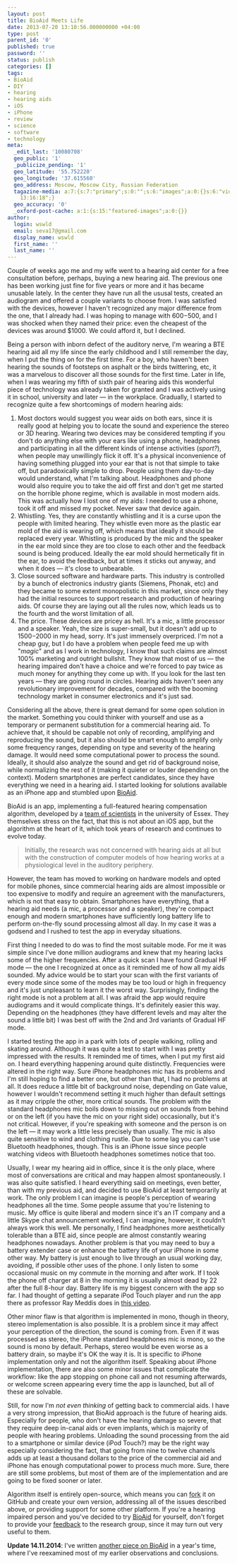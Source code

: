 ```yaml
---
layout: post
title: BioAid Meets Life
date: 2013-07-20 13:10:56.000000000 +04:00
type: post
parent_id: '0'
published: true
password: ''
status: publish
categories: []
tags:
- BioAid
- DIY
- hearing
- hearing aids
- iOS
- iPhone
- review
- science
- software
- technology
meta:
  _edit_last: '10080708'
  geo_public: '1'
  _publicize_pending: '1'
  geo_latitude: '55.752220'
  geo_longitude: '37.615560'
  geo_address: Moscow, Moscow City, Russian Federation
  tagazine-media: a:7:{s:7:"primary";s:0:"";s:6:"images";a:0:{}s:6:"videos";a:0:{}s:11:"image_count";i:0;s:6:"author";s:8:"10080708";s:7:"blog_id";s:8:"54975529";s:9:"mod_stamp";s:19:"2013-07-20
    13:16:18";}
  geo_accuracy: '0'
  _oxford-post-cache: a:1:{s:15:"featured-images";a:0:{}}
author:
  login: wswld
  email: seva17@gmail.com
  display_name: wswld
  first_name: ''
  last_name: ''
---
```


Couple of weeks ago me and my wife went to a hearing aid center for a free 
consultation before, perhaps, buying a new hearing aid. The previous one has 
been working just fine for five years or more and it has became unusable 
lately. In the center they have run all the ususal tests, created an audiogram 
and offered a couple variants to choose from. I was satisfied with the devices, 
however I haven't recognized any major difference from the one, that I already 
had. I was hoping to manage with $600-$500, and I was shocked when they named 
their price: even the cheapest of the devices was around $1000. We could afford 
it, but I declined.

Being a person with inborn defect of the auditory nerve, I'm wearing a BTE 
hearing aid all my life since the early childhood and I still remember the day, 
when I put the thing on for the first time. For a boy, who haven't been hearing 
the sounds of footsteps on asphalt or the birds twittering, etc, it was a 
marvelous to discover all those sounds for the first time. Later in life, when 
I was wearing my fifth of sixth pair of hearing aids this wonderful piece of 
technology was already taken for granted and I was actively using it in school, 
university and later — in the workplace. Gradually, I started to recognize 
quite a few shortcomings of modern hearing aids:

1. Most doctors would suggest you wear aids on both ears, since it is really 
   good at helping you to locate the sound and experience the stereo or 3D 
   hearing. Wearing two devices may be considered tempting if you don't do 
   anything else with your ears like using a phone, headphones and participating 
   in all the different kinds of intense activities (*sport?*), when people may 
   unwillingly flick it off. It's a physical inconvenience of having something 
   plugged into your ear that is not that simple to take off, but paradoxically 
   simple to drop. People using them day-to-day would understand, what I'm 
   talking about. Headphones and phone would also require you to take the aid 
   off first and don't get me started on the horrible phone regime, which is 
   available in most modern aids. This was actually how I lost one of my aids: I 
   needed to use a phone, took it off and missed my pocket. Never saw that 
   device again.
2. Whistling. Yes, they are constantly whistling and it is a curse upon the 
   people with limited hearing. They whistle even more as the plastic ear mold 
   of the aid is wearing off, which means that ideally it should be replaced 
   every year. Whistling is produced by the mic and the speaker in the ear mold 
   since they are too close to each other and the feedback sound is being 
   produced. Ideally the ear mold should hermetically fit in the ear, to avoid 
   the feedback, but at times it sticks out anyway, and when it does — it's 
   close to unbearable.
3. Close sourced software and hardware parts. This industry is controlled by a 
   bunch of electronics industry giants (Siemens, Phonak, etc) and they became 
   to some extent monopolistic in this market, since only they had the initial 
   resources to support research and production of hearing aids. Of course they 
   are laying out all the rules now, which leads us to the fourth and the worst 
   limitation of all.
4. The price. These devices are pricey as hell. It's a mic, a little processor 
   and a speaker. Yeah, the size is super-small, but it doesn't add up to 
   $1500-$2000 in my head, sorry. It's just immensely overpriced. I'm not a 
   cheap guy, but I do have a problem when people feed me up with "*magic*" and 
   as I work in technology, I know that such claims are almost 100% marketing 
   and outright bullshit. They know that most of us — the hearing impaired 
   don't have a choice and we're forced to pay twice as much money for anything 
   they come up with. If you look for the last ten years — they are going round 
   in circles. Hearing aids haven't seen any revolutionary improvement for 
   decades, compared with the booming technology market in consumer electronics 
   and it's just sad.

Considering all the above, there is great demand for some open solution in the 
market. Something you could thinker with yourself and use as a temporary or 
permanent substitution for a commercial hearing aid. To achieve that, it should 
be capable not only of recording, amplifying and reproducing the sound, but it 
also should be smart enough to amplify only some frequency ranges, depending on 
type and severity of the hearing damage. It would need some computational power 
to process the sound. Ideally, it should also analyze the sound and get rid of 
background noise, while normalizing the rest of it (making it quieter or louder 
depending on the context). Modern smartphones are perfect candidates, since 
they have everything we need in a hearing aid. I started looking for solutions 
available as an iPhone app and stumbled upon [BioAid](http://bioaid.org.uk/).

BioAid is an app, implementing a full-featured hearing compensation algorithm, 
developed by a [team of scientists](http://bioaid.org.uk/contact.html) in the 
university of Essex. They themselves stress on the fact, that this is not about 
an iOS app, but the algorithm at the heart of it, which took years of research 
and continues to evolve today.

> Initially, the research was not concerned with hearing aids at all but with 
> the construction of computer models of how hearing works at a physiological 
> level in the auditory periphery.

However, the team has moved to working on hardware models and opted for mobile 
phones, since commercial hearing aids are almost impossible or too expensive to 
modify and require an agreement with the manufacturers, which is not that easy 
to obtain. Smartphones have everything, that a hearing aid needs (a mic, a 
processor and a speaker), they're compact enough and modern smartphones have 
sufficiently long battery life to perform on-the-fly sound processing almost 
all day. In my case it was a godsend and I rushed to test the app in everyday 
situations.


First thing I needed to do was to find the most suitable mode. For me it was 
simple since I've done million audiograms and knew that my hearing lacks some 
of the higher frequencies. After a quick scan I have found Gradual HF mode — 
the one I recognized at once as it reminded me of how all my aids sounded. My 
advice would be to start your scan with the first variants of every mode since 
some of the modes may be too loud or high in frequency and it's just unpleasant 
to learn it the worst way. Surprisingly, finding the right mode is not a 
problem at all. I was afraid the app would require audiograms and it would 
complicate things. It's definitely easier this way. Depending on the headphones 
(they have different levels and may alter the sound a little bit) I was best 
off with the 2nd and 3rd variants of Gradual HF mode.


I started testing the app in a park with lots of people walking, rolling and 
skating around. Although it was quite a test to start with I was pretty 
impressed with the results. It reminded me of times, when I put my first aid 
on. I heard everything happening around quite distinctly. Frequencies were 
altered in the right way. Sure iPhone headphones mic has its problems and I'm 
still hoping to find a better one, but other than that, I had no problems at 
all. It does reduce a little bit of background noise, depending on Gate value, 
however I wouldn't recommend setting it much higher than default settings as it 
may cripple the other, more critical sounds. The problem with the standard 
headphones mic boils down to missing out on sounds from behind or on the left 
(if you have the mic on your right side) occasionally, but it's not critical. 
However, if you're speaking with someone and the person is on the left — it may 
work a little less precisely than usually. The mic is also quite sensitive to 
wind and clothing rustle. Due to some lag you can't use Bluetooth headphones, 
though. This is an iPhone issue since people watching videos with Bluetooth 
headphones sometimes notice that too.

Usually, I wear my hearing aid in office, since it is the only place, where 
most of conversations are critical and may happen almost spontaneously. I was 
also quite satisfied. I heard everything said on meetings, even better, than 
with my previous aid, and decided to use BioAid at least temporarily at work. 
The only problem I can imagine is people's perception of wearing headphones all 
the time. Some people assume that you're listening to music. My office is quite 
liberal and modern since it's an IT company and a little Skype chat 
announcement worked, I can imagine, however, it couldn't always work this well. 
Me personally, I find headphones more aesthetically tolerable than a BTE aid, 
since people are almost constantly wearing headphones nowadays. Another problem 
is that you may need to buy a battery extender case or enhance the battery life 
of your iPhone in some other way. My battery is just enough to live through an 
usual working day, avoiding, if possible other uses of the phone. I only listen 
to some occasional music on my commute in the morning and after work. If I took 
the phone off charger at 8 in the morning it is usually almost dead by 22 after 
the full 8-hour day. Battery life is my biggest concern with the app so far. I 
had thought of getting a separate iPod Touch player and run the app there as 
professor Ray Meddis does in [this video](
https://www.youtube.com/watch?v=V_spE9JiUTg&).

Other minor flaw is that algorithm is implemented in mono, though in theory, 
stereo implementation is also possible. It is a problem since it may affect 
your perception of the direction, the sound is coming from. Even if it was 
processed as stereo, the iPhone standard headphones mic is mono, so the sound 
is mono by default. Perhaps, stereo would be even worse as a battery drain, so 
maybe it's OK the way it is. It is specific to iPhone implementation only and 
not the algorithm itself. Speaking about iPhone implementation, there are also 
some minor issues that complicate the workflow: like the app stopping on phone 
call and not resuming afterwards, or welcome screen appearing every time the 
app is launched, but all of these are solvable.

Still, for now I'm *not even thinking* of getting back to commercial aids. I 
have a very strong impression, that BioAid approach is the future of hearing 
aids. Especially for people, who don't have the hearing damage so severe, that 
they require deep in-canal aids or even implants, which is majority of people 
with hearing problems. Unloading the sound processing from the aid to a 
smartphone or similar device (iPod Touch?) may be the right way especially 
considering the fact, that going from nine to twelve channels adds up at least 
a thousand dollars to the price of the commercial aid and iPhone has enough 
computational power to process much more. Sure, there are still some problems, 
but most of them are of the implementation and are going to be fixed sooner or 
later.

Algorithm itself is entirely open-source, which means you can [fork](
https://github.com/audioplastic/BioAid) it on GitHub and create your own 
version, addressing all of the issues described above, or providing support for 
some other platform. If you're a hearing impaired person and you've decided to 
try [BioAid](http://bioaid.org.uk/) for yourself, don't forget to provide your 
[feedback](http://bioaid.org.uk/contact.html) to the research group, since it 
may turn out very useful to them.

**Update 14.11.2014**: I've written [another piece on BioAid](
http://bardakist.com/2014/09/24/update-on-bioaid-and-my-hearing-in-general/) in a 
year's time, where I've reexamined most of my earlier observations and 
conclusions.
